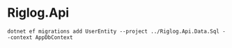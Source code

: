 # Riglog.Api

`dotnet ef migrations add UserEntity --project ../Riglog.Api.Data.Sql --context AppDbContext`



